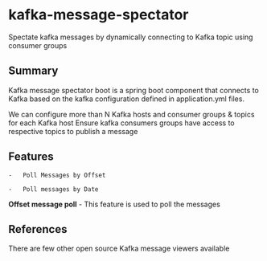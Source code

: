 # kafka-message-spectator
Spectate kafka messages by dynamically connecting to Kafka topic using consumer groups

## Summary
Kafka message spectator boot is a spring boot component that connects to Kafka based on the kafka 
configuration defined in application.yml files.

We can configure more than N Kafka hosts and consumer groups & topics for each Kafka host
Ensure kafka consumers groups have access to respective topics to publish a message

## Features
    -   Poll Messages by Offset
        
    -   Poll messages by Date

<B>Offset message poll</B> - This feature is used to poll the messages 

## References
There are few other open source Kafka message viewers available
